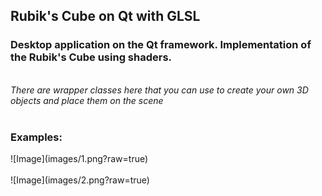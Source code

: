 <h2>Rubik's Cube on Qt with GLSL</h2>
<h3>Desktop application on the Qt framework. Implementation of the Rubik's Cube using shaders. </h3>
<br>
<i>There are wrapper classes here that you can use to create your own 3D objects and place them on the scene</i>
<br>
<br>
<h3>Examples:</h3>
![Image](images/1.png?raw=true)
<br>
<br>
![Image](images/2.png?raw=true)